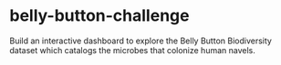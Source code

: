 # belly-button-challenge
Build an interactive dashboard to explore the Belly Button Biodiversity dataset which catalogs the microbes that colonize human navels.
